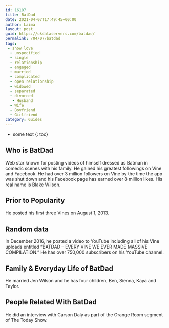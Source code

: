 ```yaml
---
id: 16187
title: BatDad
date: 2021-04-07T17:49:45+00:00
author: Laima
layout: post
guid: https://ukdataservers.com/batdad/
permalink: /04/07/batdad
tags:
 - show love
  - unspecified
  - single
  - relationship
  - engaged
  - married
  - complicated
  - open relationship
  - widowed
  - separated
  - divorced
   - Husband
  - Wife
  - Boyfriend
  - Girlfriend
category: Guides
---
```


* some text
{: toc}


## Who is BatDad
                  
                  
                  
Web star known for posting videos of himself dressed as Batman in comedic scenes with his family. He gained his greatest followings on Vine and Facebook. He had over 3 million followers on Vine by the time the app was shut down and his Facebook page has earned over 8 million likes. His real name is Blake Wilson. 
                  
              
            
              
            
                
                
                
## Prior to Popularity
                  
                  
                  
He posted his first three Vines on August 1, 2013. 
                  
              
            
              
            
                
                
                
## Random data
                  
                  
                  
In December 2016, he posted a video to YouTube including all of his Vine uploads entitled &#8220;BATDAD &#8211; EVERY VINE WE EVER MADE MASSIVE COMPILATION.&#8221; He has over 750,000 subscribers on his YouTube channel. 
                  
              
            
              
            
                
                
                
## Family & Everyday Life of BatDad
                  
                  
                  
He married Jen Wilson and he has four children, Ben, Sienna, Kaya and Taylor.  
                  
              
            
              
            
                
                
                
## People Related With BatDad
                  
                  
                  
He did an interview with Carson Daly as part of the Orange Room segment of The Today Show. 
                  
              
            
              
            
                
              
            
              
              
            
            
              
            
          
          
          